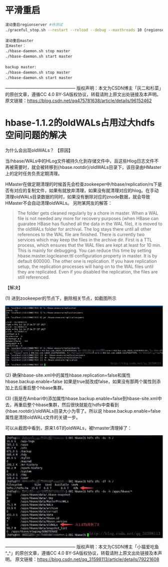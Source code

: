 # 平滑重启

```sh
滚动重启regionserver #待测试
./graceful_stop.sh --restart --reload --debug --maxthreads 10 {regionserverhost}

滚动重启master
主master：
./hbase-daemon.sh stop master
./hbase-daemon.sh start master

backup master:
./hbase-daemon.sh stop master
./hbase-daemon.sh start master
```

————————————————
版权声明：本文为CSDN博主「灰二和杉菜」的原创文章，遵循CC 4.0 BY-SA版权协议，转载请附上原文出处链接及本声明。
原文链接：https://blog.csdn.net/qq475781638/article/details/96152462

# hbase-1.1.2的oldWALs占用过大hdfs空间问题的解决

为什么会出现oldWALs？
【原因】

当/hbase/WALs中的HLog文件被持久化到存储文件中，且这些Hlog日志文件不再被需要时，就会被转移到{hbase.rootdir}/oldWALs目录下，该目录由HMaster上的定时任务负责定期清理。

HMaster在做定期清理的时候首先会检查zookeeper中/hbase/replication/rs下是否有对应的复制文件，如果有就放弃清理，如果没有就清理对应的hlog。在手动清理oldWALs目录数据的同时，如果没有删除对应的znode数据，就会导致HMaster不会自动清理oldWALs。
另附某网友的解答：

>  The folder gets cleaned regularly by a chore in master. When a WAL file is not needed any more for recovery purposes (when HBase can guaratee HBase has flushed all the data in the WAL file), it is moved to the oldWALs folder for archival. The log stays there until all other references to the WAL file are finished. There is currently two services which may keep the files in the archive dir. First is a TTL process, which ensures that the WAL files are kept at least for 10 min. This is mainly for debugging. You can reduce this time by setting hbase.master.logcleaner.ttl configuration property in master. It is by default 600000. The other one is replication. If you have replication setup, the replication processes will hang on to the WAL files until they are replicated. Even if you disabled the replication, the files are still referenced.



【解决】

(1) 进到zookeeper的节点下，删除相关节点，如截图所示



![img](hbase.assets/SouthEast.jpeg)

(2) 确保hbase-site.xml中的属性hbase.replication=false和属性hbase.backup.enable=false 如果是true就改成false，如果没有那两个属性则添加上去后重启整个hbase集群。



(3) (我是在Ambari中)添加属性hbase.backup.enable=false到hbase-site.xml中去，再重启整个hbase集群，然后很快就能在hdfs中查看到{hbae.rootdir}/oldWALs目录大小为零了。所以说 hbase.backup.enable=false 属性是清除oldWALs文件的关键一步。

可以从截图中看到，原来1.6T的oldWALs，被hmaster清理掉了：

![img](img_hbase/SouthEast-20210407091223831.jpeg)

————————————————
版权声明：本文为CSDN博主「小猫爱吃鱼^_^」的原创文章，遵循CC 4.0 BY-SA版权协议，转载请附上原文出处链接及本声明。
原文链接：https://blog.csdn.net/qq_31598113/article/details/79221608